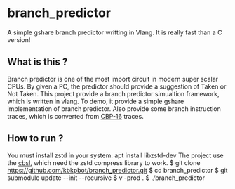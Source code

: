 # branch_predictor
A simple gshare branch predictor writting in Vlang. It is really fast than a C version!

## What is this ?
Branch predictor is one of the most import circuit in modern super scalar CPUs. By given a PC, the predictor should provide a suggestion of Taken or Not Taken.
This project provide a branch predictor simualtion framework, which is written in vlang. To demo, it provide a simple gshare implementation of branch predictor.
Also provide some branch instruction traces, which is converted from [CBP-16](https://jilp.org/cbp2016/framework.html) traces.

## How to run ?
You must install zstd in your system:
  apt install libzstd-dev
The project use the [cbsl](https://github.com/kbkpbot/cbsl), which need the zstd compress library to work.
  $ git clone https://github.com/kbkpbot/branch_predictor.git
  $ cd branch_predictor
  $ git submodule update --init --recursive
  $ v -prod .
  $ ./branch_predictor

